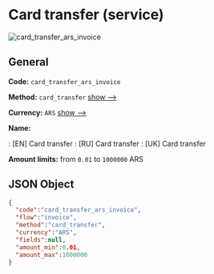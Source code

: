 
# Card transfer (service) 
![card_transfer_ars_invoice](https://static.openfintech.io/payment_methods/card_transfer_ars_invoice/logo.svg?w=400&c=v0.59.26#w200)  

## General 
 
**Code:** `card_transfer_ars_invoice` 
 
**Method:** `card_transfer` 
 [show -->](/payment-methods/card_transfer/) 
 
**Currency:** `ARS` [show -->](/currencies/ARS/) 
 
**Name:** 
 
:	[EN] Card transfer 
:	[RU] Card transfer 
:	[UK] Card transfer 
 
**Amount limits:** from `0.01` to `1000000` ARS 

## JSON Object 

```json
{
  "code":"card_transfer_ars_invoice",
  "flow":"invoice",
  "method":"card_transfer",
  "currency":"ARS",
  "fields":null,
  "amount_min":0.01,
  "amount_max":1000000
}
```  
